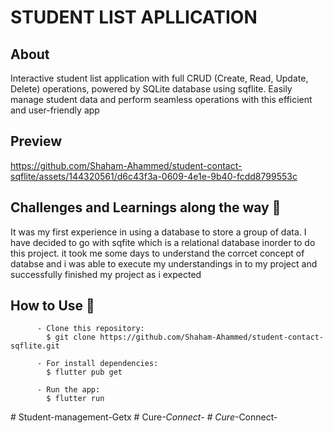 # STUDENT LIST APLLICATION

## About

Interactive student list application with full CRUD (Create, Read, Update, Delete) operations, powered by SQLite database using sqflite. Easily manage student data and perform seamless operations with this efficient and user-friendly app
## Preview


https://github.com/Shaham-Ahammed/student-contact-sqflite/assets/144320561/d6c43f3a-0609-4e1e-9b40-fcdd8799553c


## Challenges and Learnings along the way 🤯

It was my first experience in using a database to store a group of data. I have decided to go with sqfite which is a relational database inorder to do this project. it took me some days to understand the corrcet concept of databse and i was able to execute my understandings in to my project and successfully finished my project as i expected
## How to Use 🤔

          - Clone this repository:
            $ git clone https://github.com/Shaham-Ahammed/student-contact-sqflite.git

          - For install dependencies:
            $ flutter pub get

          - Run the app: 
            $ flutter run
#   S t u d e n t - m a n a g e m e n t - G e t x  
 #   C u r e _ - C o n n e c t -  
 #   C u r e _ - C o n n e c t -  
 